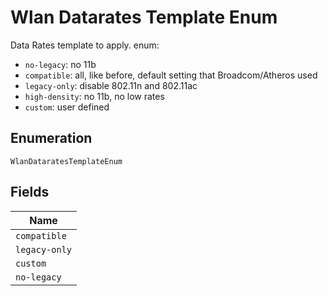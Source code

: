 
# Wlan Datarates Template Enum

Data Rates template to apply. enum:

* `no-legacy`: no 11b
* `compatible`: all, like before, default setting that Broadcom/Atheros used
* `legacy-only`: disable 802.11n and 802.11ac
* `high-density`: no 11b, no low rates
* `custom`: user defined

## Enumeration

`WlanDataratesTemplateEnum`

## Fields

| Name |
|  --- |
| `compatible` |
| `legacy-only` |
| `custom` |
| `no-legacy` |

